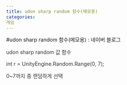 ```yaml
---
title: udon sharp random 함수(메모용)
categories:
게임
---
```

#udon sharp random 함수(메모용) : 네이버 블로그
<div class="wrap_rabbit pcol2 _param(1) _postViewArea222056767194" id="post-view222056767194">
<!-- Rabbit HTML --><div class="se-viewer se-theme-default" lang="ko-KR">
<!-- SE_DOC_HEADER_END -->
<div class="se-main-container">
<div class="se-component se-text se-l-default" id="SE-159f9db7-a9ec-47e4-8404-c9becc9dfaf1">
<div class="se-component-content">
<div class="se-section se-section-text se-l-default">
<div class="se-module se-module-text">
<!-- SE-TEXT { --><p class="se-text-paragraph se-text-paragraph-align-" id="SE-3d50853d-e83b-4f03-976c-b207740d8664" style=""><span class="se-fs-fs13 se-ff-system se-style-unset" id="SE-fc704bc4-9cf8-4349-9e80-ac57cd7f6924" style="color:#333333;">udon sharp random 값 함수</span></p><!-- } SE-TEXT --><!-- SE-TEXT { --><p class="se-text-paragraph se-text-paragraph-align-" id="SE-c598577e-a1ef-4d58-a740-31a39bf7c8a5" style=""><span class="se-fs-fs13 se-ff-system se-style-unset" id="SE-7d0131bd-beb3-419b-80b0-59f4be5e26a2" style="color:#333333;"> int r = UnityEngine.Random.Range(0, 7);</span></p><!-- } SE-TEXT --><!-- SE-TEXT { --><p class="se-text-paragraph se-text-paragraph-align-" id="SE-cda33404-4a10-4833-9c17-11809c287783" style=""><span class="se-fs-fs13 se-ff-system se-style-unset" id="SE-95adc0a3-9ad6-44d2-95c7-347d7c4ad308" style="color:#333333;">0~7까지 중 랜덤하게 선택</span></p><!-- } SE-TEXT -->
</div>
</div>
</div>
</div> </div>
</div>
</div>